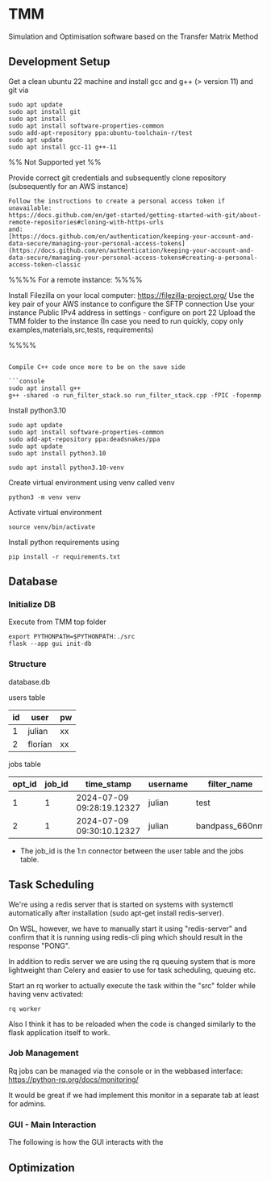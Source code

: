 # TMM

Simulation and Optimisation software based on the Transfer Matrix Method

## Development Setup

Get a clean ubuntu 22 machine and install gcc and g++ (> version 11) and git via

```console
sudo apt update
sudo apt install git
sudo apt install
sudo apt install software-properties-common
sudo add-apt-repository ppa:ubuntu-toolchain-r/test
sudo apt update
sudo apt install gcc-11 g++-11
```

%% Not Supported yet %%

Provide correct git credentials and subsequently clone repository (subsequently for an AWS instance)

```
Follow the instructions to create a personal access token if unavailable:
https://docs.github.com/en/get-started/getting-started-with-git/about-remote-repositories#cloning-with-https-urls
and:
[https://docs.github.com/en/authentication/keeping-your-account-and-data-secure/managing-your-personal-access-tokens](https://docs.github.com/en/authentication/keeping-your-account-and-data-secure/managing-your-personal-access-tokens#creating-a-personal-access-token-classic

```

%%%% For a remote instance: %%%%

Install Filezilla on your local computer: https://filezilla-project.org/
Use the key pair of your AWS instance to configure the SFTP connection
Use your instance Public IPv4 address in settings - configure on port 22
Upload the TMM folder to the instance
(In case you need to run quickly, copy only examples,materials,src,tests, requirements)

%%%%

````

Compile C++ code once more to be on the save side

```console
sudo apt install g++
g++ -shared -o run_filter_stack.so run_filter_stack.cpp -fPIC -fopenmp
````

Install python3.10

```console
sudo apt update
sudo apt install software-properties-common
sudo add-apt-repository ppa:deadsnakes/ppa
sudo apt update
sudo apt install python3.10

sudo apt install python3.10-venv
```

Create virtual environment using venv called venv

```console
python3 -m venv venv
```

Activate virtual environment

```console
source venv/bin/activate
```

Install python requirements using

```console
pip install -r requirements.txt
```

## Database

### Initialize DB

Execute from TMM top folder

```console
export PYTHONPATH=$PYTHONPATH:./src
flask --app gui init-db
```

### Structure

database.db

users table

| id  | user    | pw  |
| --- | ------- | --- |
| 1   | julian  | xx  |
| 2   | florian | xx  |

jobs table

| opt_id | job_id | time_stamp                | username | filter_name    | optimization_method | initial_json | current_data | steps | initial_merit | current_merit |
| ------ | ------ | ------------------------- | -------- | -------------- | ------------------- | ------------ | ------------ | ----- | ------------- | ------------- |
| 1      | 1      | 2024-07-09 09:28:19.12327 | julian   | test           | None                | {dict}       |              |       |               |               |
| 2      | 1      | 2024-07-09 09:30:10.12327 | julian   | bandpass_660nm | Nelder-Mead         | {dict}       | {dict}       | 13240 | 13000         | 500           |

- The job_id is the 1:n connector between the user table and the jobs table.

## Task Scheduling

We're using a redis server that is started on systems with systemctl
automatically after installation (sudo apt-get install redis-server).

On WSL, however, we have to manually start it using "redis-server" and confirm
that it is running using redis-cli ping which should result in the response
"PONG".

In addition to redis server we are using the rq queuing system that is more
lightweight than Celery and easier to use for task scheduling, queuing etc.

Start an rq worker to actually execute the task within the "src" folder while
having venv activated:

```console
rq worker
```

Also I think it has to be reloaded when the code is changed similarly to the
flask application itself to work.

### Job Management

Rq jobs can be managed via the console or in the webbased interface: https://python-rq.org/docs/monitoring/

It would be great if we had implement this monitor in a separate tab at least for admins.

### GUI - Main Interaction

The following is how the GUI interacts with the

## Optimization
